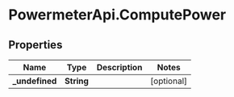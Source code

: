# PowermeterApi.ComputePower

## Properties

Name | Type | Description | Notes
------------ | ------------- | ------------- | -------------
**_undefined** | **String** |  | [optional] 


